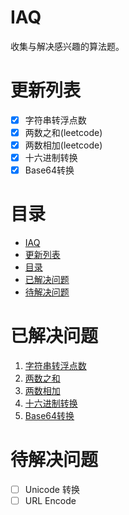 # IAQ
收集与解决感兴趣的算法题。

# 更新列表
- [x] 字符串转浮点数
- [x] 两数之和(leetcode)
- [x] 两数相加(leetcode)
- [x] 十六进制转换
- [x] Base64转换

# 目录
- [IAQ](#iaq)
- [更新列表](#更新列表)
- [目录](#目录)
- [已解决问题](#已解决问题)
- [待解决问题](#待解决问题)


# 已解决问题

1. [字符串转浮点数](IAQ/str2float/README.md)
2. [两数之和](IAQ/twosum/README.md)
3. [两数相加](IAQ/add_two_numbers/README.md)
4. [十六进制转换](IAQ/hexadecimal_convertion/README.md)
5. [Base64转换](IAQ/base64/README.md)


# 待解决问题
- [ ] Unicode 转换
- [ ] URL Encode